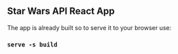 ## Star Wars API React App

The app is already built so to serve it to your browser use:
### `serve -s build`
